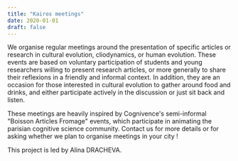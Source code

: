 ```yaml
---
title: "Kairos meetings"
date: 2020-01-01
draft: false
---
```


We organise regular meetings around the presentation of specific articles or research in cultural evolution, cliodynamics, or human evolution. These events are based on voluntary participation of students and young researchers willing to present research articles, or more generally to share their reflexions in a friendly and informal context. In addition, they are an occasion for those interested in cultural evolution to gather around food and drinks, and either participate actively in the discussion or just sit back and listen.

These meetings are heavily inspired by Cognivence's semi-informal "Boisson Articles Fromage" events, which participate in animating the parisian cognitive science community. Contact us for more details or for asking whether we plan to organise meetings in your city !

This project is led by Alina DRACHEVA.
